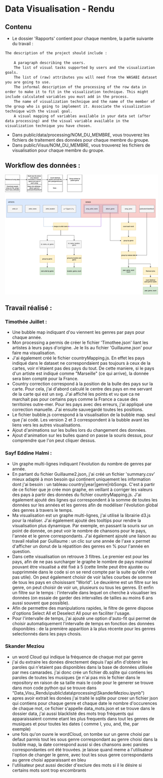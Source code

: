 # Data Visualisation - Rendu

## Contenu

- Le dossier 'Rapports' contient pour chaque membre, la partie suivante du travail :
```
The description of the project should include : 

    A paragraph describing the users.
    The list of visual tasks supported by users and the visualization goals.
    The list of (raw) attributes you will need from the WASABI dataset you are going to use.
    The informal description of the processing of the row data in order to make it to fit in the visualization technique. This might include calculated variables you must add in the process.
    The name of visualization technique and the name of the member of the group who is going to implement it. Associate the visualization technique with the visual goal.
    A visual mapping of variables available in your data set (after data processing) and the visual variable available in the visualization technique you have chosen.
```
- Dans public/data/processing/NOM_DU_MEMBRE, vous trouverez les fichiers de traitement des données pour chaque membre du groupe.
- Dans public/Visus/NOM_DU_MEMBRE, vous trouverez les fichiers de visualisation pour chaque membre du groupe.


## Workflow des données :

![Image du Workflow](Worklow%20visualisation.drawio.png)

## Travail réalisé :

### Timothée Juillet :

- Une bubble map indiquant d'ou viennent les genres par pays pour chaque année. 
- Mon processing a permis de créer le fichier 'Timothee.json' liant les artistes à leurs pays d'origine. Je le lis au fichier 'Guillaume.json' pour faire ma visualisation.
- J'ai également créé le fichier countryMapping.js. En effet les pays indiqué dans le dataset ne correspondaient pas toujours à ceux de la cartes, voir n'étaient pas des pays du tout. De cette maniere, si le pays d'un artiste est indiqué comme "Marseille" (ce qui arrive), la donnée sera bien compté pour la France.
- Country correction correspond à la position de la bulle des pays sur la carte. Pour cela, j'ai d'abord calculé le centre des pays en me servant de la carte qui est un svg. J'ai affiché les points et vu que ca ne marchait pas pour certains pays comme la France a cause des territoires outre-mer. Pour les pays avec des erreurs, j'ai appliqué une correction manuelle. J'ai ensuite sauvegardé toutes les positions.
- Le fichier bubble.js correspond à la visualisation de la bubble map. seul que j'ai codé. Les version 2 et 3 correspondent à la bubble avant les liens vers les autres visualisations.
- Ajout d'animations sur les bulles lors du changement des données.
- Ajout d'animation sur les bulles quand on passe la souris dessus, pour comprendre que l'on peut cliquer dessus.

### Sayf Eddine Halmi :

- Un graphe multi-lignes indiquant l'évolution du nombre de genres par année.
- En partant du fichier Guillaume2.json, j'ai créé un fichier 'summary.csv' mieux adapté à mon besoin qui continent uniquement les information dont j'ai besoin : un tableau country|year|genre|nbSongs. C'est à partir de ce fichier que je crée mon graphe, en veillant à corriger les valeurs des pays à partir des données du fichier countryMapping.js. J'ai également ajouté des lignes qui correspondent à la somme de toutes les données sur les années et les genres afin de modéliser l'évolution global des genres à travers le temps.
- Ma visualisation est un graphe multi-lignes, j'ai utilisé la librairie d3.js pour la réaliser. J'ai également ajouté des tooltips pour rendre la visualisation plus dynamique. Par exemple, en passant la souris sur un point de donnée, on peut voir le nombre de chansons pour le pays, l'année et le genre correspondants. J'ai également ajouté une liaison au travail réalisé par Guillaume : un clic sur une année de l'axe x permet d'afficher un donut de la répatition des genres en % pour l'année en question.
- Dans cette visualisation on retrouve 3 filtres. Le premier est pour les pays, afin de ne pas surcharger le graphe le nombre de pays maximal pouvant être visualisé a été fixé à 5 (cette limite peut être ajustée ou supprimmée dans le code si on se rend compte par la suite qu'elle n'est pas utile). On peut également choisir de voir la/les courbes de somme de tous les pays en choisissant "World". Le deuxième est un filtre sur les genre, on peut choisir de voir un, plusieurs ou tous les genres. Et enfin un filtre sur le temps : l'intervalle dans lequel on cherche à visualiser les données (on essaie de garder des intervalles de tailles au moins 6 ans aussi souvent que possible).
- Afin de permettre des manipulations rapides, le filtre de genre dispose d'options Select All et Deselect All pour en faciliter l'usage.
- Pour l'intervalle de temps, j'ai ajouté une option d'auto-fit qui permet de choisir automatiquement l'intervalle de temps en fonction des données disponibles : de la première apparition à la plus récente pour les genres selectionnés dans les pays chosis.

### Skander Meziou 

- un word Cloud qui indique la fréquence de chaque mot par genre 
- j'ai du extraire les donées directement depuis l'api afin d'obtenir les paroles qui n'etaient pas disponibles dans la base de données utilisée par mes camarades. j'ai donc crée un fichier db.sqlite qui contiens les paroles de toutes les musiques (je n'ai pas mis le fichier dans le repository en raison de sa taille mais le code pour le generer se trouve dans mon code python qui se trouve dans "Data_Visu_Rendu\public\data\processing\SkanderMeziou.ipynb")
- apres avoir extrait les donées j'ai traité le sqlite pour creer un fichier json qui contiens pour chaque genre et chaque date le nombre d'occurences de chaque mot, ce fichier s'appelle data_mots.json et se trouve dans le dossier data, j'ai aussi blacklisté des mots trop fréquents qui apparaissaient comme etant les plus frequents dans tout les genres de musiques et pour toutes les dates ( comme I, you, and, the, par exemple)
- une fois qu'on ouvre le wordCloud, on tombe sur un genre choisi par defaut parmis tout les sous genre correspondant au genre choisi dans la bubble map, la date correspond aussi si des chansons avec paroles correspondantes ont été trouvées. je laisse quand meme a l'utilisateur l'option de changer le genre, avec tout les sous genre correspondants au genre choisi apparaissant en bleu
- l'utilisateur peut aussi decider d'exclure des mots si il le désire si certains mots sont trop encombrants 